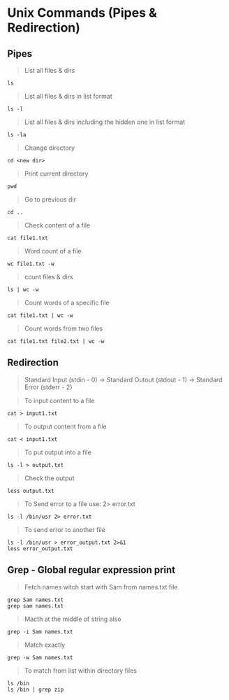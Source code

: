 # Unix Commands (Pipes & Redirection)

## Pipes

> List all files & dirs

```
ls
```

> List all files & dirs in list format

```
ls -l
```

> List all files & dirs including the hidden one in list format

```
ls -la
```

> Change directory

```
cd <new dir>
```

> Print current directory

```
pwd
```

> Go to previous dir

```
cd ..
```

> Check content of a file

```
cat file1.txt
```

> Word count of a file

```
wc file1.txt -w
```

> count files & dirs

```
ls | wc -w
```

> Count words of a specific file

```
cat file1.txt | wc -w
```

> Count words from two files

```
cat file1.txt file2.txt | wc -w
```

## Redirection

> Standard Input (stdin - 0) -> Standard Outout (stdout - 1) -> Standard Error (stderr - 2)

> To input content to a file

```
cat > input1.txt
```

> To output content from a file

```
cat < input1.txt
```

> To put output into a file

```
ls -l > output.txt
```

> Check the output

```
less output.txt
```

> To Send error to a file use: 2> error.txt

```
ls -l /bin/usr 2> error.txt
```

> To send error to another file

```
ls -l /bin/usr > error_output.txt 2>&1
less error_output.txt
```

## Grep - Global regular expression print

> Fetch names witch start with Sam from names.txt file

```
grep Sam names.txt
grep sam names.txt
```

> Macth at the middle of string also

```
grep -i Sam names.txt
```

> Match exactly

```
grep -w Sam names.txt
```

> To match from list within directory files

```
ls /bin
ls /bin | grep zip
```
